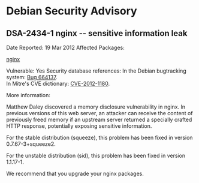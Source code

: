 
Debian Security Advisory
========================


DSA-2434-1 nginx -- sensitive information leak
----------------------------------------------



Date Reported:
19 Mar 2012
Affected Packages:

[nginx](https://packages.debian.org/src:nginx)

Vulnerable:
Yes
Security database references:
In the Debian bugtracking system: [Bug 664137](https://bugs.debian.org/cgi-bin/bugreport.cgi?bug=664137).  
In Mitre's CVE dictionary: [CVE-2012-1180](https://security-tracker.debian.org/tracker/CVE-2012-1180).  

More information:

Matthew Daley discovered a memory disclosure vulnerability in nginx. In
previous versions of this web server, an attacker can receive the content of
previously freed memory if an upstream server returned a specially crafted HTTP
response, potentially exposing sensitive information.


For the stable distribution (squeeze), this problem has been fixed in
version 0.7.67-3+squeeze2.


For the unstable distribution (sid), this problem has been fixed in
version 1.1.17-1.


We recommend that you upgrade your nginx packages.






